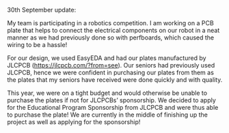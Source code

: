 30th September update:

My team is participating in a robotics competition. I am working on a PCB plate that helps to connect the electrical components on our robot in a neat manner as we had previously done so with perfboards, which caused the wiring to be a hassle! 

For our design, we used EasyEDA and had our plates manufactured by JLCPCB (https://jlcpcb.com/?from=see). Our seniors had previously used JLCPCB, hence we were confident in purchasing our plates from them as the plates that my seniors have received were done quickly and with quality. 

This year, we were on a tight budget and would otherwise be unable to purchase the plates if not for JLCPCBs’ sponsorship. We decided to apply for the Educational Program Sponsorship from JLCPCB and were thus able to purchase the plate! We are currently in the middle of finishing up the project as well as applying for the sponsorship! 

